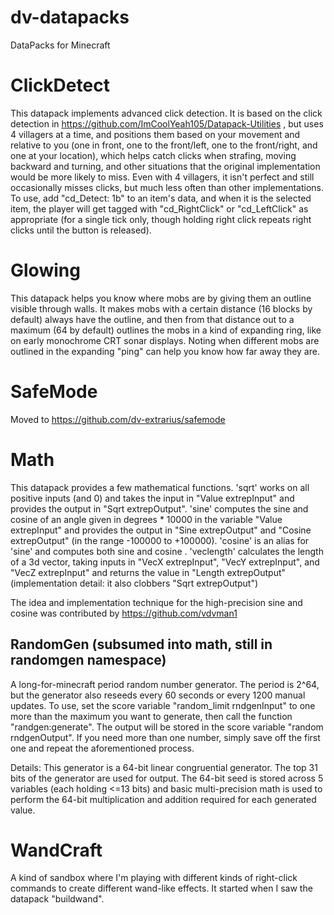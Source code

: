 # dv-datapacks
DataPacks for Minecraft

# ClickDetect
This datapack implements advanced click detection. It is based on the click detection in https://github.com/ImCoolYeah105/Datapack-Utilities , but uses 4 villagers at a time, and positions them based on your movement and relative to you (one in front, one to the front/left, one to the front/right, and one at your location), which helps catch clicks when strafing, moving backward and turning, and other situations that the original implementation would be more likely to miss. Even with 4 villagers, it isn't perfect and still occasionally misses clicks, but much less often than other implementations. To use, add "cd_Detect: 1b" to an item's data, and when it is the selected item, the player will get tagged with "cd_RightClick" or "cd_LeftClick" as appropriate (for a single tick only, though holding right click repeats right clicks until the button is released).

# Glowing
This datapack helps you know where mobs are by giving them an outline visible through walls. It makes mobs with a certain distance (16 blocks by default) always have the outline, and then from that distance out to a maximum (64 by default) outlines the mobs in a kind of expanding ring, like on early monochrome CRT sonar displays. Noting when different mobs are outlined in the expanding "ping" can help you know how far away they are.

# SafeMode
Moved to https://github.com/dv-extrarius/safemode

# Math
This datapack provides a few mathematical functions. 'sqrt' works on all positive inputs (and 0) and takes the input in "Value extrepInput" and provides the output in "Sqrt extrepOutput". 'sine' computes the sine and cosine of an angle given in degrees * 10000 in the variable "Value extrepInput" and provides the output in "Sine extrepOutput" and "Cosine extrepOutput" (in the range -100000 to +100000). 'cosine' is an alias for 'sine' and computes both sine and cosine . 'veclength' calculates the length of a 3d vector, taking inputs in "VecX extrepInput", "VecY extrepInput", and "VecZ extrepInput" and returns the value in "Length extrepOutput" (implementation detail: it also clobbers "Sqrt extrepOutput")

The idea and implementation technique for the high-precision sine and cosine was contributed by https://github.com/vdvman1

## RandomGen (subsumed into math, still in randomgen namespace)
A long-for-minecraft period random number generator. The period is 2^64, but the generator also reseeds every 60 seconds or every 1200 manual updates.
To use, set the score variable "random_limit rndgenInput" to one more than the maximum you want to generate, then call the function "randgen:generate". The output will be stored in the score variable "random rndgenOutput". If you need more than one number, simply save off the first one and repeat the aforementioned process.

Details: This generator is a 64-bit linear congruential generator. The top 31 bits of the generator are used for output. The 64-bit seed is stored across 5 variables (each holding <=13 bits) and basic multi-precision math is used to perform the 64-bit multiplication and addition required for each generated value.

# WandCraft
A kind of sandbox where I'm playing with different kinds of right-click commands to create different wand-like effects. It started when I saw the datapack "buildwand".
